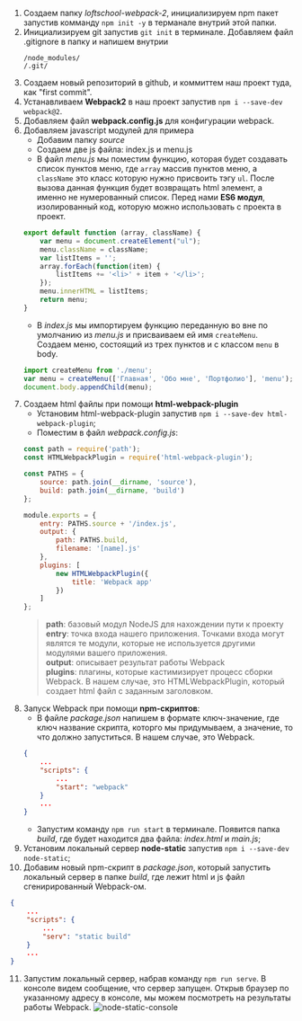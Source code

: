 


1. Создаем папку *loftschool-webpack-2*, инициализируем npm пакет запустив комманду `npm init -y` в терманале внутрий этой папки. 
2. Инициализируем git запустив `git init` в терминале. Добавляем файл .gitignore в папку и напишем внутрии
    ```
    /node_modules/
    /.git/
    ```
3. Создаем новый репозиторий в github, и коммиттем наш проект туда, как "first commit".
4. Устанавливаем **Webpack2** в наш проект запустив `npm i --save-dev webpack@2`.
5. Добавляем файл **webpack.config.js** для конфигурации webpack.
6. Добавляем javascript модулей для примера
    * Добавим папку *source*
    * Создаем две js файла: index.js и menu.js
    * В файл *menu.js* мы поместим функцию, которая будет создавать список пунктов меню, где `array` массив пунктов меню, а `className` это класс которую нужно присвоить тэгу `ul`. После вызова данная функция будет возвращать html элемент, а именно не нумерованный список. Перед нами **ES6 модул**, изолированный код, которую можно использовать с проекта в проект.
    ```js
    export default function (array, className) {
        var menu = document.createElement("ul");
        menu.className = className;
        var listItems = '';
        array.forEach(function(item) {
            listItems += '<li>' + item + '</li>'; 
        });
        menu.innerHTML = listItems;
        return menu;
    }
    ```  
    * В *index.js* мы импортируем функцию переданную во вне по умолчанию из *menu.js* и присваиваем ей имя `createMenu`. Создаем меню, состоящий из трех пунктов и с классом `menu` в body.
    ```js
    import createMenu from './menu';
    var menu = createMenu(['Главная', 'Обо мне', 'Портфолио'], 'menu');
    document.body.appendChild(menu);
    ``` 
7. Создаем html файлы при помощи **html-webpack-plugin**
    * Установим html-webpack-plugin запустив `npm i --save-dev html-webpack-plugin`;
    * Поместим в файл *webpack.config.js*:
    ```js
    const path = require('path');
    const HTMLWebpackPlugin = require('html-webpack-plugin');

    const PATHS = {
        source: path.join(__dirname, 'source'),
        build: path.join(__dirname, 'build')
    };

    module.exports = {
        entry: PATHS.source + '/index.js',
        output: {
            path: PATHS.build,
            filename: '[name].js'
        },
        plugins: [
            new HTMLWebpackPlugin({
                title: 'Webpack app'
            })
        ]
    };
    ```
    > **path**: базовый модул NodeJS для нахождении пути к проекту    
    > **entry**: точка входа нашего приложения. Точками входа могут являтся те модули, которые не используется другими модулями вашего приложения.     
    > **output**: описывает результат работы Webpack    
    > **plugins**: плагины, которые кастимизирует процесс сборки Webpack. В нашем случае, это HTMLWebpackPlugin, который создает html файл с заданным заголовком. 
8. Запуск Webpack при помощи **npm-скриптов**:
    * В файле *package.json* напишем в формате ключ-значение, где ключ название скрипта, которго мы придумываем, а значение, то что должно запуститься. В нашем случае, это Webpack.
    ```json
    {
        ...
        "scripts": {
            ...
            "start": "webpack"
        }
        ...
    }
    ```
    * Запустим команду `npm run start` в терминале. Появится папка *build*, где будет находится два файла: *index.html* и *main.js*;
9. Установим локальный сервер **node-static** запустив `npm i --save-dev node-static`;
10. Добавим новый npm-скрипт в *package.json*, который запустить локальный сервер в папке *build*, где лежит html и js файл сгенирированный Webpack-ом.
```json
{
    ...
    "scripts": {
        ...
        "serv": "static build"
    }
    ...
}

``` 
11. Запустим локальный сервер, набрав команду `npm run serve`. В консоле видем сообщение, что сервер запущен. Открыв браузер по указанному адресу в консоле, мы можем посмотреть на результаты работы Webpack.
![node-static-console](https://nurbol-sarsenbayev.github.io/images/loftschool-webpack-2/node-static-console.jpg)
